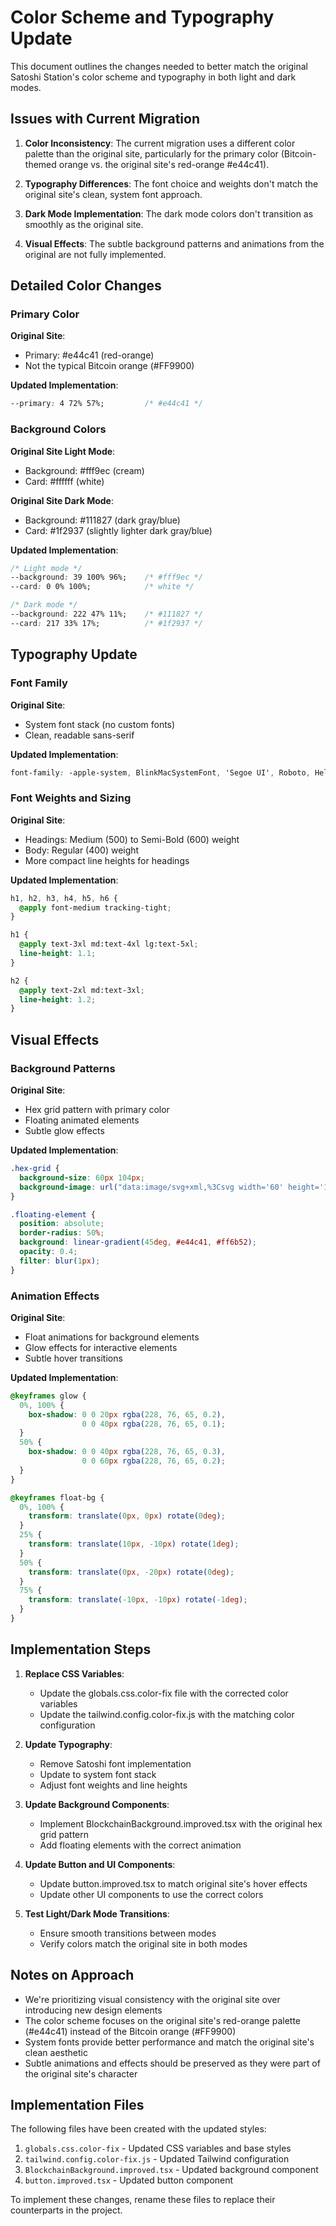 # Color Scheme and Typography Update

This document outlines the changes needed to better match the original Satoshi Station's color scheme and typography in both light and dark modes.

## Issues with Current Migration

1. **Color Inconsistency**: The current migration uses a different color palette than the original site, particularly for the primary color (Bitcoin-themed orange vs. the original site's red-orange #e44c41).

2. **Typography Differences**: The font choice and weights don't match the original site's clean, system font approach.

3. **Dark Mode Implementation**: The dark mode colors don't transition as smoothly as the original site.

4. **Visual Effects**: The subtle background patterns and animations from the original are not fully implemented.

## Detailed Color Changes

### Primary Color

**Original Site**:
- Primary: #e44c41 (red-orange)
- Not the typical Bitcoin orange (#FF9900)

**Updated Implementation**:
```css
--primary: 4 72% 57%;         /* #e44c41 */
```

### Background Colors

**Original Site Light Mode**:
- Background: #fff9ec (cream)
- Card: #ffffff (white)

**Original Site Dark Mode**:
- Background: #111827 (dark gray/blue)
- Card: #1f2937 (slightly lighter dark gray/blue)

**Updated Implementation**:
```css
/* Light mode */
--background: 39 100% 96%;    /* #fff9ec */
--card: 0 0% 100%;            /* white */

/* Dark mode */
--background: 222 47% 11%;    /* #111827 */
--card: 217 33% 17%;          /* #1f2937 */
```

## Typography Update

### Font Family

**Original Site**:
- System font stack (no custom fonts)
- Clean, readable sans-serif

**Updated Implementation**:
```css
font-family: -apple-system, BlinkMacSystemFont, 'Segoe UI', Roboto, Helvetica, Arial, sans-serif;
```

### Font Weights and Sizing

**Original Site**:
- Headings: Medium (500) to Semi-Bold (600) weight
- Body: Regular (400) weight
- More compact line heights for headings

**Updated Implementation**:
```css
h1, h2, h3, h4, h5, h6 {
  @apply font-medium tracking-tight;
}

h1 {
  @apply text-3xl md:text-4xl lg:text-5xl;
  line-height: 1.1;
}

h2 {
  @apply text-2xl md:text-3xl;
  line-height: 1.2;
}
```

## Visual Effects

### Background Patterns

**Original Site**:
- Hex grid pattern with primary color
- Floating animated elements
- Subtle glow effects

**Updated Implementation**:
```css
.hex-grid {
  background-size: 60px 104px;
  background-image: url("data:image/svg+xml,%3Csvg width='60' height='104' viewBox='0 0 60 104' xmlns='http://www.w3.org/2000/svg'%3E%3Cpath d='M30 0L60 17.3205V51.9615L30 69.282L0 51.9615V17.3205L30 0Z' fill='none' stroke='%23e44c41' stroke-width='1.5' stroke-opacity='0.15'/%3E%3C/svg%3E");
}

.floating-element {
  position: absolute;
  border-radius: 50%;
  background: linear-gradient(45deg, #e44c41, #ff6b52);
  opacity: 0.4;
  filter: blur(1px);
}
```

### Animation Effects

**Original Site**:
- Float animations for background elements
- Glow effects for interactive elements
- Subtle hover transitions

**Updated Implementation**:
```css
@keyframes glow {
  0%, 100% {
    box-shadow: 0 0 20px rgba(228, 76, 65, 0.2),
                0 0 40px rgba(228, 76, 65, 0.1);
  }
  50% {
    box-shadow: 0 0 40px rgba(228, 76, 65, 0.3),
                0 0 60px rgba(228, 76, 65, 0.2);
  }
}

@keyframes float-bg {
  0%, 100% { 
    transform: translate(0px, 0px) rotate(0deg);
  }
  25% { 
    transform: translate(10px, -10px) rotate(1deg);
  }
  50% { 
    transform: translate(0px, -20px) rotate(0deg);
  }
  75% { 
    transform: translate(-10px, -10px) rotate(-1deg);
  }
}
```

## Implementation Steps

1. **Replace CSS Variables**:
   - Update the globals.css.color-fix file with the corrected color variables
   - Update the tailwind.config.color-fix.js with the matching color configuration

2. **Update Typography**:
   - Remove Satoshi font implementation
   - Update to system font stack
   - Adjust font weights and line heights

3. **Update Background Components**:
   - Implement BlockchainBackground.improved.tsx with the original hex grid pattern
   - Add floating elements with the correct animation

4. **Update Button and UI Components**:
   - Update button.improved.tsx to match original site's hover effects
   - Update other UI components to use the correct colors

5. **Test Light/Dark Mode Transitions**:
   - Ensure smooth transitions between modes
   - Verify colors match the original site in both modes

## Notes on Approach

- We're prioritizing visual consistency with the original site over introducing new design elements
- The color scheme focuses on the original site's red-orange palette (#e44c41) instead of the Bitcoin orange (#FF9900)
- System fonts provide better performance and match the original site's clean aesthetic
- Subtle animations and effects should be preserved as they were part of the original site's character

## Implementation Files

The following files have been created with the updated styles:

1. `globals.css.color-fix` - Updated CSS variables and base styles
2. `tailwind.config.color-fix.js` - Updated Tailwind configuration
3. `BlockchainBackground.improved.tsx` - Updated background component
4. `button.improved.tsx` - Updated button component

To implement these changes, rename these files to replace their counterparts in the project.
